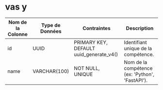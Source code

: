 # vas y

| Nom de la Colonne | Type de Données | Contraintes | Description |
| --- | --- | --- | --- |
| id | UUID | PRIMARY KEY, DEFAULT uuid_generate_v4() | Identifiant unique de la compétence. |
| name | VARCHAR(100) | NOT NULL, UNIQUE | Nom de la compétence (ex: 'Python', 'FastAPI'). |


